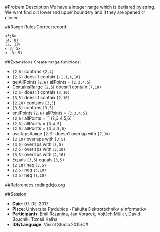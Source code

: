 ﻿#Problem Description
We have a integer range which is declared by string. We want find out lower and upper boundery and if they are opened or closed.

##Range Rules
Correct record:
```
<3;6>
(4; 8)
(2, 12>
< 3; 5>
< -3; 5)
```

##Extensions
Create range functions:

- ```[2,6)``` contains ```{2,4}```
- ```[2,6)``` doesn’t contain ```{-1,1,6,10}```
- getAllPoints 
```[2,6)``` allPoints = ```{2,3,4,5}```
- ContainsRange
```[2,5)``` doesn’t contain ```[7,10)```
- ```[2,5)``` doesn’t contain ```[3,10)```
- ```[3,5)``` doesn’t contain ```[2,10)```
- ```[2,10)``` contains ```[3,5]```
- ```[3,5]``` contains ```[3,5)```
- endPoints
```[2,6)``` allPoints = ```{2,3,4,5}```
- ```[2,6]``` allPoints = ```{2,3,4,5,6}``
- ```(2,6)``` allPoints = ```{3,4,5}```
- ```(2,6]``` allPoints = ```{3,4,5,6}```
- overlapsRange
```[2,5)``` doesn’t overlap with ```[7,10)```
- ```[2,10)``` overlaps with ```[3,5)```
- ```[3,5)``` overlaps with ```[3,5)```
- ```[2,5)``` overlaps with ```[3,10)```
- ```[3,5)``` overlaps with ```[2,10)```
- Equals
```[3,5)``` equals ```[3,5)```
- ```[2,10)``` neq ```[3,5)```
- ```[2,5)``` neq ```[3,10)```
- ```[3,5)``` neq ```[2,10)```

##References
[codingdojo.org](http://codingdojo.org/kata/Range/)

##Session

- **Date**: 07. 03. 2017
- **Place**: Univerzita Pardubice - Fakulta Elektrotechniky a Informatiky
- **Participants**: Emil Řezanina, Jan Voráček, Vojtěch Müller, David Boucník, Tomáš Kalina
- **IDE/Language**: Visual Studio 2015/C#
